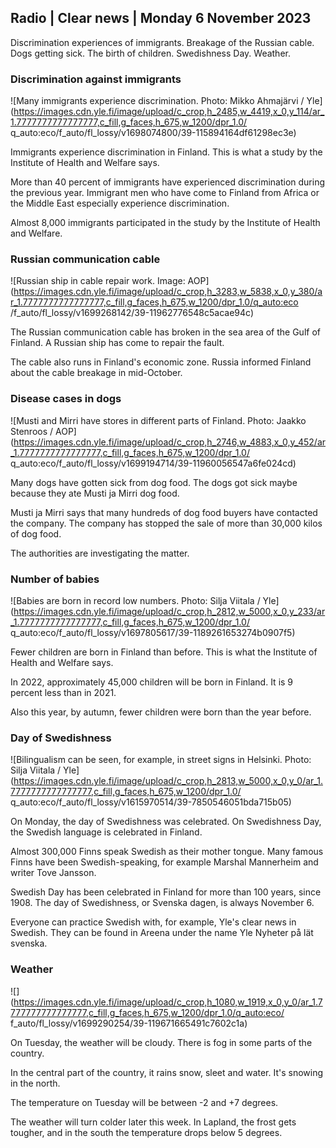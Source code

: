 ## Radio \| Clear news \| Monday 6 November 2023

Discrimination experiences of immigrants. Breakage of the Russian cable. Dogs getting sick. The birth of children. Swedishness Day. Weather.

### Discrimination against immigrants

![Many immigrants experience discrimination. Photo: Mikko Ahmajärvi / Yle](https://images.cdn.yle.fi/image/upload/c_crop,h_2485,w_4419,x_0,y_114/ar_1.7777777777777777,c_fill,g_faces,h_675,w_1200/dpr_1.0/ q_auto:eco/f_auto/fl_lossy/v1698074800/39-115894164df61298ec3e)

Immigrants experience discrimination in Finland. This is what a study by the Institute of Health and Welfare says.

More than 40 percent of immigrants have experienced discrimination during the previous year. Immigrant men who have come to Finland from Africa or the Middle East especially experience discrimination.

Almost 8,000 immigrants participated in the study by the Institute of Health and Welfare.

### Russian communication cable

![Russian ship in cable repair work. Image: AOP](https://images.cdn.yle.fi/image/upload/c_crop,h_3283,w_5838,x_0,y_380/ar_1.7777777777777777,c_fill,g_faces,h_675,w_1200/dpr_1.0/q_auto:eco /f_auto/fl_lossy/v1699268142/39-11962776548c5acae94c)

The Russian communication cable has broken in the sea area of the Gulf of Finland. A Russian ship has come to repair the fault.

The cable also runs in Finland's economic zone. Russia informed Finland about the cable breakage in mid-October.

### Disease cases in dogs

![Musti and Mirri have stores in different parts of Finland. Photo: Jaakko Stenroos / AOP](https://images.cdn.yle.fi/image/upload/c_crop,h_2746,w_4883,x_0,y_452/ar_1.7777777777777777,c_fill,g_faces,h_675,w_1200/dpr_1.0/ q_auto:eco/f_auto/fl_lossy/v1699194714/39-11960056547a6fe024cd)

Many dogs have gotten sick from dog food. The dogs got sick maybe because they ate Musti ja Mirri dog food.

Musti ja Mirri says that many hundreds of dog food buyers have contacted the company. The company has stopped the sale of more than 30,000 kilos of dog food.

The authorities are investigating the matter.

### Number of babies

![Babies are born in record low numbers. Photo: Silja Viitala / Yle](https://images.cdn.yle.fi/image/upload/c_crop,h_2812,w_5000,x_0,y_233/ar_1.7777777777777777,c_fill,g_faces,h_675,w_1200/dpr_1.0/ q_auto:eco/f_auto/fl_lossy/v1697805617/39-1189261653274b0907f5)

Fewer children are born in Finland than before. This is what the Institute of Health and Welfare says.

In 2022, approximately 45,000 children will be born in Finland. It is 9 percent less than in 2021.

Also this year, by autumn, fewer children were born than the year before.

### Day of Swedishness

![Bilingualism can be seen, for example, in street signs in Helsinki. Photo: Silja Viitala / Yle](https://images.cdn.yle.fi/image/upload/c_crop,h_2813,w_5000,x_0,y_0/ar_1.7777777777777777,c_fill,g_faces,h_675,w_1200/dpr_1.0/ q_auto:eco/f_auto/fl_lossy/v1615970514/39-7850546051bda715b05)

On Monday, the day of Swedishness was celebrated. On Swedishness Day, the Swedish language is celebrated in Finland.

Almost 300,000 Finns speak Swedish as their mother tongue. Many famous Finns have been Swedish-speaking, for example Marshal Mannerheim and writer Tove Jansson.

Swedish Day has been celebrated in Finland for more than 100 years, since 1908. The day of Swedishness, or Svenska dagen, is always November 6.

Everyone can practice Swedish with, for example, Yle's clear news in Swedish. They can be found in Areena under the name Yle Nyheter på lät svenska.

### Weather

![](https://images.cdn.yle.fi/image/upload/c_crop,h_1080,w_1919,x_0,y_0/ar_1.7777777777777777,c_fill,g_faces,h_675,w_1200/dpr_1.0/q_auto:eco/ f_auto/fl_lossy/v1699290254/39-119671665491c7602c1a)

On Tuesday, the weather will be cloudy. There is fog in some parts of the country.

In the central part of the country, it rains snow, sleet and water. It's snowing in the north.

The temperature on Tuesday will be between -2 and +7 degrees.

The weather will turn colder later this week. In Lapland, the frost gets tougher, and in the south the temperature drops below 5 degrees.
